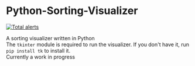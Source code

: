 # Python-Sorting-Visualizer
[![Total alerts](https://img.shields.io/lgtm/alerts/g/fungamer2-2/Python-Sorting-Visualizer.svg?logo=lgtm&logoWidth=18)](https://lgtm.com/projects/g/fungamer2-2/Python-Sorting-Visualizer/alerts/)

A sorting visualizer written in Python<br >
The `tkinter` module is required to run the visualizer. If you don't have it, run `pip install tk` to install it. <br >
Currently a work in progress
